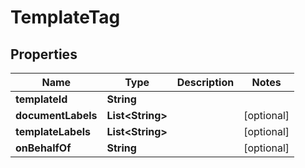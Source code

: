 

# TemplateTag


## Properties

| Name | Type | Description | Notes |
|------------ | ------------- | ------------- | -------------|
|**templateId** | **String** |  |  |
|**documentLabels** | **List&lt;String&gt;** |  |  [optional] |
|**templateLabels** | **List&lt;String&gt;** |  |  [optional] |
|**onBehalfOf** | **String** |  |  [optional] |




